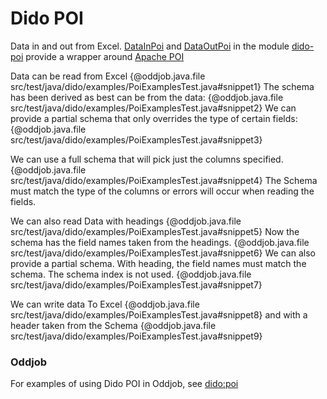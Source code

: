 Dido POI
========

Data in and out from Excel.
[DataInPoi](http://rgordon.co.uk/projects/dido/current/api/dido/poi/DataInPoi.html)
and [DataOutPoi](http://rgordon.co.uk/projects/dido/current/api/dido/poi/DataOutPoi.html)
in the module [dido-poi](dido-poi) provide a wrapper around [Apache POI](https://poi.apache.org/)

Data can be read from Excel
{@oddjob.java.file src/test/java/dido/examples/PoiExamplesTest.java#snippet1}
The schema has been derived as best can be from the data:
{@oddjob.java.file src/test/java/dido/examples/PoiExamplesTest.java#snippet2}
We can provide a partial schema that only overrides the type of certain
fields:
{@oddjob.java.file src/test/java/dido/examples/PoiExamplesTest.java#snippet3}

We can use a full schema that will pick just the columns specified.
{@oddjob.java.file src/test/java/dido/examples/PoiExamplesTest.java#snippet4}
The Schema must match the type of the columns or errors will occur when reading 
the fields.  

We can also read Data with headings
{@oddjob.java.file src/test/java/dido/examples/PoiExamplesTest.java#snippet5}
Now the schema has the field names taken from the headings.
{@oddjob.java.file src/test/java/dido/examples/PoiExamplesTest.java#snippet6}
We can also provide a partial schema. With heading, the field names must match the schema.
The schema index is not used.
{@oddjob.java.file src/test/java/dido/examples/PoiExamplesTest.java#snippet7}

We can write data To Excel
{@oddjob.java.file src/test/java/dido/examples/PoiExamplesTest.java#snippet8}
and with a header taken from the Schema
{@oddjob.java.file src/test/java/dido/examples/PoiExamplesTest.java#snippet9}

### Oddjob

For examples of using Dido POI in Oddjob, see [dido:poi](docs/reference/dido/poi/layouts/DataRows.md)
